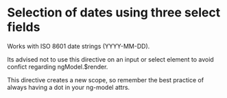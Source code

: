 Selection of dates using three select fields
============================================

Works with ISO 8601 date strings (YYYY-MM-DD).

Its advised not to use this directive on an input or select element to avoid confict regarding ngModel.$render.

This directive creates a new scope, so remember the best practice of always having a dot in your ng-model attrs.

